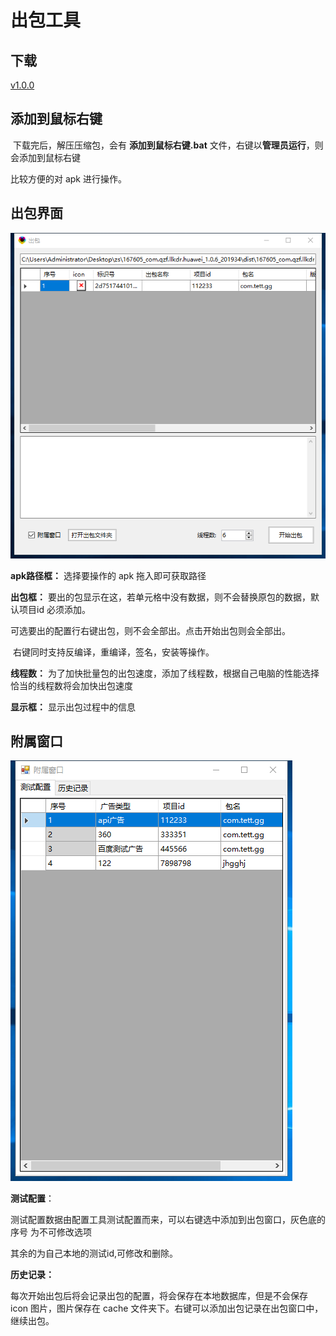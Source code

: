 # 出包工具

  

## 下载



[v1.0.0](http://gui.vigame.cn/createApk/v1.0.0/createApk_1.0.0.zip)



## 添加到鼠标右键

​	下载完后，解压压缩包，会有 **添加到鼠标右键.bat**  文件，右键以**管理员运行**，则会添加到鼠标右键

比较方便的对 apk 进行操作。



## 出包界面



![main](../../.gitbook/assets/wbgui/createApk/main.png)



**apk路径框：** 选择要操作的 apk 拖入即可获取路径 

**出包框：** 要出的包显示在这，若单元格中没有数据，则不会替换原包的数据，默认项目id 必须添加。

可选要出的配置行右键出包，则不会全部出。点击开始出包则会全部出。

​	右键同时支持反编译，重编译，签名，安装等操作。

**线程数：** 为了加快批量包的出包速度，添加了线程数，根据自己电脑的性能选择恰当的线程数将会加快出包速度

**显示框：** 显示出包过程中的信息



## 附属窗口

![fsck](../../.gitbook/assets/wbgui/createApk/fsck.png)

**测试配置**：

​	测试配置数据由配置工具测试配置而来，可以右键选中添加到出包窗口，灰色底的序号 为不可修改选项

其余的为自己本地的测试id,可修改和删除。



**历史记录：** 

​	每次开始出包后将会记录出包的配置，将会保存在本地数据库，但是不会保存icon 图片，图片保存在 cache 文件夹下。右键可以添加出包记录在出包窗口中，继续出包。



 	